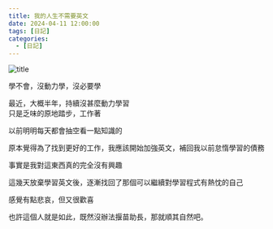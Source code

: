 ```yaml
---
title: 我的人生不需要英文
date: 2024-04-11 12:00:00
tags: [日記]
categories:
  - [日記]
---
```


![title](https://i.imgur.com/gwL59EQ.jpg)

學不會，沒動力學，沒必要學

最近，大概半年，持續沒甚麼動力學習  
只是乏味的原地踏步，工作著

以前明明每天都會抽空看一點知識的

原本覺得為了找到更好的工作，我應該開始加強英文，補回我以前怠惰學習的債務

事實是我對這東西真的完全沒有興趣

這幾天放棄學習英文後，逐漸找回了那個可以繼續對學習程式有熱忱的自己

感覺有點悲哀，但又很歡喜

也許這個人就是如此，既然沒辦法揠苗助長，那就順其自然吧。
